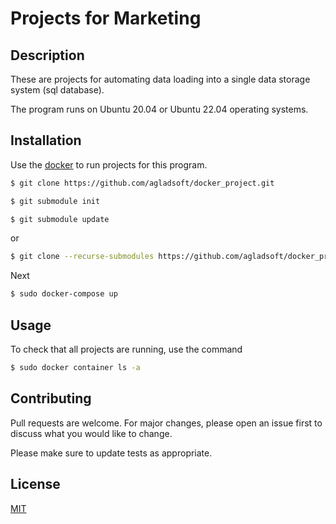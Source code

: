 # Projects for Marketing

## Description

These are projects for automating data loading into a single data storage system (sql database). 

The program runs on Ubuntu 20.04 or Ubuntu 22.04 operating systems.

## Installation

Use the [docker](https://www.digitalocean.com/community/tutorials/how-to-install-and-use-docker-compose-on-ubuntu-20-04) to run projects for this program.

```sh
$ git clone https://github.com/agladsoft/docker_project.git

$ git submodule init

$ git submodule update
```

or

```sh
$ git clone --recurse-submodules https://github.com/agladsoft/docker_project.git
```

Next

```sh
$ sudo docker-compose up
```

## Usage

To check that all projects are running, use the command

```sh
$ sudo docker container ls -a
```

## Contributing

Pull requests are welcome. For major changes, please open an issue first
to discuss what you would like to change.

Please make sure to update tests as appropriate.

## License

[MIT](https://choosealicense.com/licenses/mit/)